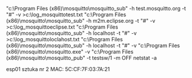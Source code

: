 "c:\Program Files (x86)\mosquitto\mosquitto_sub" -h test.mosquitto.org -t "#" -v >c:\log_mosquittotest.txt
"c:\Program Files (x86)\mosquitto\mosquitto_sub" -h m2m.eclipse.org -t "#" -v >c:\log_mosquittoeclipse.txt
"c:\Program Files (x86)\mosquitto\mosquitto_sub" -h localhost -t "#" -v >c:\log_mosquittoloclahost.txt
"c:\Program Files (x86)\mosquitto\mosquitto_sub" -h localhost -t "#" -v 
"c:\Program Files (x86)\mosquitto\mosquitto.exe" -v
"c:\Program Files (x86)\mosquitto\mosquitto_pub" -t testsw/1 -m OFF
netstat -a




esp01   sztuka nr 2
MAC:
5C:CF:7F:03:7A:21	